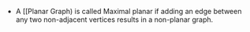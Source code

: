 - A [[Planar Graph) is called Maximal planar if adding an edge between any two non-adjacent vertices results in a non-planar graph.
